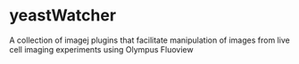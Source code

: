 # yeastWatcher
A collection of imagej plugins that facilitate manipulation of images from live cell imaging experiments using Olympus Fluoview
